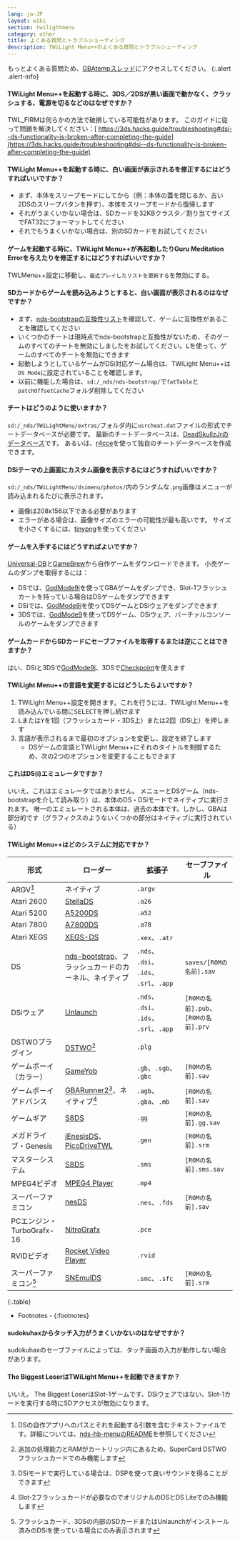 ```yaml
---
lang: ja-JP
layout: wiki
section: twilightmenu
category: other
title: よくある質問とトラブルシューティング
description: TWiLight Menu++のよくある質問とトラブルシューティング
---
```


もっとよくある質問ため、[GBAtempスレッド](https://gbatemp.net/threads/ds-i-3ds-twilight-menu-gui-for-ds-i-games-and-ds-i-menu-replacement.472200/)にアクセスしてください。
{:.alert .alert-info}

#### TWiLight Menu++を起動する時に、3DS／2DSが黒い画面で動かなく、クラッシュする、電源を切るなどのはなぜですか？
TWL_FIRMは何らかの方法で破損している可能性があります。 このガイドに従って問題を解決してください：[ https://3ds.hacks.guide/troubleshooting#dsi--ds-functionality-is-broken-after-completing-the-guide](https://3ds.hacks.guide/troubleshooting#dsi--ds-functionality-is-broken-after-completing-the-guide)

#### TWiLight Menu++を起動する時に、白い画面が表示されるを修正するにはどうすればいいですか？
- まず、本体をスリープモードにしてから（例：本体の蓋を閉じるか、古い2DSのスリープバタンを押す）、本体をスリープモードから復帰します
- それがうまくいかない場合は、SDカードを32KBクラスタ／割り当てサイズでFAT32にフォーマットしてください
- それでもうまくいかない場合は、別のSDカードをお試してください

#### ゲームを起動する時に、TWiLight Menu++が再起動したりGuru Meditation Errorを与えたりを修正するにはどうすればいいですか？
TWLMenu++設定に移動し、`最近プレイしたリストを更新する`を無効にする。

#### SDカードからゲームを読み込みようとすると、白い画面が表示されるのはなぜですか？
- まず、[nds-bootstrapの互換性リスト](https://docs.google.com/spreadsheets/d/1LRTkXOUXraTMjg1eedz_f7b5jiuyMv2x6e_jY_nyHSc/htmlview#gid=0)を確認して、ゲームに互換性があることを確認してください
- いくつかのチートは現時点でnds-bootstrapと互換性がないため、そのゲームのすべてのチートを無効にしましたをお試してください。<kbd class="l">L</kbd>を使って、ゲームのすべてのチートを無効にできます
- 起動しようとしているゲームがDSi対応ゲーム場合は、TWiLight Menu++は`DS Mode`に設定されていることを確認します。
- 以前に機能した場合は、`sd:/_nds/nds-bootstrap/`で`fatTable`と`patchOffsetCache`フォルダ削除してください

#### チートはどうのように使いますか？
`sd:/_nds/TWiLightMenu/extras/`フォルダ内に`usrcheat.dat`ファイルの形式でチートデータベースが必要です。 最新のチートデータベースは、[DeadSkullzJrのデータベース](https://gbatemp.net/threads/deadskullzjrs-flashcart-cheat-databases.488711/)です。 あるいは、[r4cce](http://hp.vector.co.jp/authors/VA013928/soft.html)を使って独自のチートデータベースを作成できます。

#### DSiテーマの上画面にカスタム画像を表示するにはどうすればいいですか？
`sd:/_nds/TWiLightMenu/dsimenu/photos/`内のランダムな`.png`画像はメニューが読み込まれるたびに表示されます。

- 画像は208x156以下である必要があります
- エラーがある場合は、画像サイズのエラーの可能性が最も高いです。 サイズを小さくするには、[tinypng](https://tinypng.com)を使ってください

#### ゲームを入手するにはどうすればよいですか？
[Universal-DB](https://db.universal-team.net/ds)と[GameBrew](https://www.gamebrew.org/wiki/List_of_DS_homebrew_applications)から自作ゲームをダウンロードできます。 小売ゲームのダンプを取得するには：
- DSでは、[GodMode9i](https://github.com/DS-Homebrew/GodMode9i/releases)を使ってGBAゲームをダンプでき、Slot-1フラッシュカートを持っている場合はDSゲームをダンプできます
- DSiでは、[GodMode9i](https://github.com/DS-Homebrew/GodMode9i/releases)を使ってDSゲームとDSiウェアをダンプできます
- 3DSでは、[GodMode9](https://github.com/d0k3/GodMode9/releases)を使ってDSゲーム、DSiウェア、バーチァルコンソールのゲームをダンプできます

#### ゲームカードからSDカードにセーブファイルを取得するまたは逆にことはできますか？
はい、DSiと3DSで[GodMode9i](https://github.com/DS-Homebrew/GodMode9i/releases)、3DSで[Checkpoint](https://github.com/FlagBrew/Checkpoint/releases)を使えます

#### TWiLight Menu++の言語を変更するにはどうしたらよいですか？
1. TWiLight Menu++設定を開きます。これを行うには、TWiLight Menu++を読み込んでいる間に<kbd>SELECT</kbd>を押し続けます
1. <kbd class="l">L</kbd>または<kbd class="face">Y</kbd>を1回（フラッシュカード・3DS上）または2回（DSi上）を押します
1. 言語が表示されるまで最初のオプションを変更し、設定を終了します
   - DSゲームの言語とTWiLight Menu++にそれのタイトルを制御するため、次の2つのオプションを変更することもできます

#### これはDS(i)エミュレータですか？
いいえ、これはエミュレータではありません。 メニューとDSゲーム（nds-bootstrapを介して読み取り）は、本体のDS・DSiモードでネイティブに実行されます。 唯一のエミュレートされる本体は、過去の本体です。しかし、GBAは部分的です（グラフィクスのようないくつかの部分はネイティブに実行されている）

#### TWiLight Menu++はどのシステムに対応ですか？

| 形式                   | ローダー                                                 | 拡張子                                                    | セーブファイル                            |
| -------------------- | ---------------------------------------------------- | ------------------------------------------------------ | ---------------------------------- |
| ARGV[^1]             | ネイティブ                                                | `.argv`                                                |                                    |
| Atari 2600           | [StellaDS][stellads]                                 | `.a26`                                                 |                                    |
| Atari 5200           | [A5200DS][a5200ds]                                   | `.a52`                                                 |                                    |
| Atari 7800           | [A7800DS][a7800ds]                                   | `.a78`                                                 |                                    |
| Atari XEGS           | [XEGS-DS][xegs-ds]                                   | `.xex`、`.atr`                                          |                                    |
| DS                   | [nds-bootstrap][ndsbs]、<wbr>フラッシュカードのカーネル、<wbr>ネイティブ | `.nds`、<wbr>`.dsi`、<wbr>`.ids`、<wbr>`.srl`、<wbr>`.app` | `saves/[ROMの名前].sav`               |
| DSiウェア               | [Unlaunch][unlaunch]                                 | `.nds`、<wbr>`.dsi`、<wbr>`.ids`、<wbr>`.srl`、<wbr>`.app` | `[ROMの名前].pub`、<wbr>`[ROMの名前].prv` |
| DSTWOプラグイン           | [DSTWO][dstwo][^3]                                   | `.plg`                                                 |                                    |
| ゲームボーイ（カラー）          | [GameYob][gameyob]                                   | `.gb`、<wbr>​`.sgb`、​<wbr>`.gbc`                        | `[ROMの名前].sav`                     |
| ゲームボーイアドバンス          | [GBARunner2][gbarunner2][^4]、<wbr>ネイティブ[^5]          | `.agb`、<wbr>`.gba`、<wbr>`.mb`                          | `[ROMの名前].sav`                     |
| ゲームギア                | [S8DS][s8ds]                                         | `.gg`                                                  | `[ROMの名前].gg.sav`                  |
| メガドライブ・Genesis       | [jEnesisDS][jenesis]、<wbr>[PicoDriveTWL][pdtwl]      | `.gen`                                                 | `[ROMの名前].srm`                     |
| マスターシステム             | [S8DS][s8ds]                                         | `.sms`                                                 | `[ROMの名前].sms.sav`                 |
| MPEG4ビデオ             | [MPEG4 Player][mpeg4player]                          | `.mp4`                                                 |                                    |
| スーパーファミコン            | [nesDS][nesds]                                       | `.nes`、`.fds`                                          | `[ROMの名前].sav`                     |
| PCエンジン・TurboGrafx-16 | [NitroGrafx][nitrografx]                             | `.pce`                                                 |                                    |
| RVIDビデオ              | [Rocket Video Player][rvidplayer]                    | `.rvid`                                                |                                    |
| スーパーファミコン[^7]        | [SNEmulDS][snemulds]                                 | `.smc`、`.sfc`                                          | `[ROMの名前].srm`                     |
{:.table}

- Footnotes -
{:footnotes}

#### sudokuhaxからタッチ入力がうまくいかないのはなぜですか？
sudokuhaxのセーブファイルによっては、タッチ画面の入力が動作しない場合があります。

#### The Biggest LoserはTWiLight Menu++を起動できますか？
いいえ。 The Biggest LoserはSlot-1ゲームです、DSiウェアではない、Slot-1カードを実行する時にSDアクセスが無効になります。

[^1]: DSの自作アプリへのパスとそれを起動する引数を含むテキストファイルです。詳細については、[nds-hb-menuのREADME](https://github.com/devkitPro/nds-hb-menu#passing-arguments)を参照してください
[^2]: 小売ROMのみ、自作ソフトには特定のセーブファイルがありません
[^3]: 追加の処理能力とRAMがカートリッジ内にあるため、SuperCard DSTWOフラッシュカードでのみ機能します
[^4]: DSiモードで実行している場合は、DSPを使って良いサウンドを得ることができます
[^5]: Slot-2フラッシュカードが必要なのでオリジナルのDSとDS Liteでのみ機能します
[^6]: jEnesisはフラッシュカードから実行している時にのみ保存できますが、PicoDriveTWLはSDカードとフラッシュカードから保存できます
[^7]: フラッシュカード、3DSの内部のSDカードまたはUnlaunchがインストール済みのDSiを使っている場合にのみ表示されます
[^8]: フラッシュカードから実行している時にのみ保存できます

[a5200ds]: https://github.com/wavemotion-dave/A5200DS
[a7800ds]: https://github.com/wavemotion-dave/A7800DS
[dstwo]: http://eng.supercard.sc
[gameyob]: https://github.com/Drenn1/GameYob
[gbarunner2]: https://github.com/Gericom/GBARunner2
[jenesis]: https://www.gamebrew.org/wiki/JEnesisDS
[mpeg4player]: https://gbatemp.net/threads/544095
[ndsbs]: https://github.com/DS-Homebrew/nds-bootstrap
[nesds]: https://github.com/DS-Homebrew/NesDS
[nitrografx]: https://www.gamebrew.org/wiki/NitroGrafx
[pdtwl]: https://github.com/DS-Homebrew/PicoDriveTWL
[rvidplayer]: https://gbatemp.net/threads/539163
[s8ds]: https://www.gamebrew.org/wiki/S8DS
[snemulds]: https://www.gamebrew.org/wiki/SNEmulDS
[stellads]: https://github.com/wavemotion-dave/StellaDS
[unlaunch]: https://problemkaputt.de/unlaunch.htm
[xegs-ds]: https://github.com/wavemotion-dave/XEGS-DS
